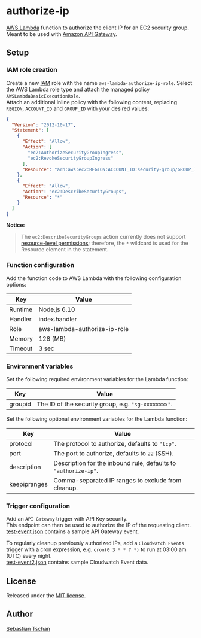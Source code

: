 # authorize-ip
[AWS Lambda](https://aws.amazon.com/lambda/) function to authorize the
client IP for an EC2 security group.  
Meant to be used with [Amazon API Gateway](https://aws.amazon.com/api-gateway/).

## Setup

### IAM role creation
Create a new [IAM](https://aws.amazon.com/iam/) role with the name
`aws-lambda-authorize-ip-role`. Select the AWS Lambda role type and attach the
managed policy `AWSLambdaBasicExecutionRole`.  
Attach an additional inline policy with the following content, replacing
`REGION`, `ACCOUNT_ID` and `GROUP_ID` with your desired values:

```json
{
  "Version": "2012-10-17",
  "Statement": [
    {
      "Effect": "Allow",
      "Action": [
        "ec2:AuthorizeSecurityGroupIngress",
        "ec2:RevokeSecurityGroupIngress"
      ],
      "Resource": "arn:aws:ec2:REGION:ACCOUNT_ID:security-group/GROUP_ID"
    },
    {
      "Effect": "Allow",
      "Action": "ec2:DescribeSecurityGroups",
      "Resource": "*"
    }
  ]
}
```

**Notice:**  
> The `ec2:DescribeSecurityGroups` action currently does not support
> [resource-level permissions](http://docs.aws.amazon.com/AWSEC2/latest/APIReference/ec2-api-permissions.html);
> therefore, the `*` wildcard is used for the Resource element in the
> statement.

### Function configuration
Add the function code to AWS Lambda with the following configuration options:  

Key     | Value
--------|--------------
Runtime | Node.js 6.10
Handler | index.handler
Role    | aws-lambda-authorize-ip-role
Memory  | 128 (MB)
Timeout | 3 sec

### Environment variables
Set the following required environment variables for the Lambda function:

Key      | Value
---------|--------------
groupid  | The ID of the security group, e.g. ``"sg-xxxxxxxx"``.

Set the following optional environment variables for the Lambda function:

Key          | Value
-------------|--------------
protocol     | The protocol to authorize, defaults to ``"tcp"``.
port         | The port to authorize, defaults to `22` (SSH).
description  | Description for the inbound rule, defaults to `"authorize-ip"`.
keepipranges | Comma-separated IP ranges to exclude from cleanup.

### Trigger configuration
Add an `API Gateway` trigger with API Key security.  
This endpoint can then be used to authorize the IP of the requesting client.  
[test-event.json](test-event.json) contains a sample API Gateway event.

To regularly cleanup previously authorized IPs, add a `Cloudwatch Events`
trigger with a cron expression, e.g. `cron(0 3 * * ? *)` to run at 03:00 am
(UTC) every night.  
[test-event2.json](test-event2.json) contains sample Cloudwatch Event data.

## License
Released under the [MIT license](https://opensource.org/licenses/MIT).

## Author
[Sebastian Tschan](https://blueimp.net/)
